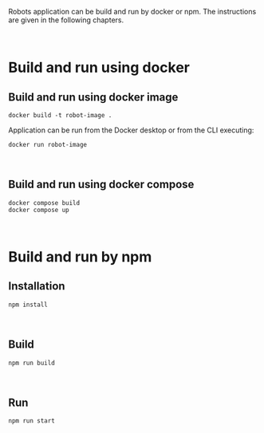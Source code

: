 Robots application can be build and run by docker or npm. The instructions are given in the following chapters.

<br/>

# Build and run using docker
## Build and run using docker image

```
docker build -t robot-image .
```

Application can be run from the Docker desktop or from the CLI executing:

```
docker run robot-image
```
&nbsp;
## Build and run using docker compose

```
docker compose build
docker compose up
```
&nbsp;
&nbsp;
# Build and run by npm
## Installation
```
npm install
```
&nbsp;
## Build
```
npm run build
```
&nbsp;
## Run
```
npm run start
```
